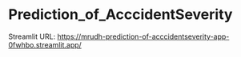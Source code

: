 # Prediction_of_AcccidentSeverity
Streamlit URL: https://mrudh-prediction-of-acccidentseverity-app-0fwhbo.streamlit.app/
